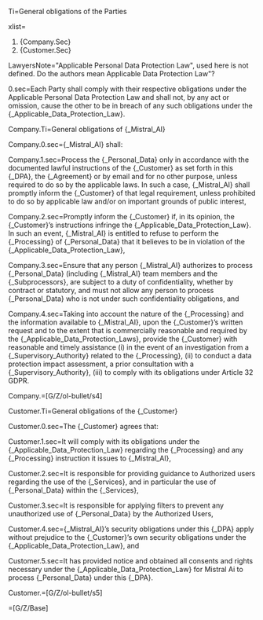 Ti=General obligations of the Parties

xlist=<ol><li>{Company.Sec}</li><li>{Customer.Sec}</li></ol>

LawyersNote="Applicable Personal Data Protection Law", used here is not defined. Do the authors mean Applicable Data Protection Law"?

0.sec=Each Party shall comply with their respective obligations under the Applicable Personal Data Protection Law and shall not, by any act or omission, cause the other to be in breach of any such obligations under the {_Applicable_Data_Protection_Law}.

Company.Ti=General obligations of {_Mistral_AI}

Company.0.sec={_Mistral_AI} shall:

Company.1.sec=Process the {_Personal_Data} only in accordance with the documented lawful instructions of the {_Customer} as set forth in this {_DPA}, the {_Agreement} or by email and for no other purpose, unless required to do so by the applicable laws. In such a case, {_Mistral_AI} shall promptly inform the {_Customer} of that legal requirement, unless prohibited to do so by applicable law and/or on important grounds of public interest,

Company.2.sec=Promptly inform the {_Customer} if, in its opinion, the {_Customer}’s instructions infringe the {_Applicable_Data_Protection_Law}. In such an event, {_Mistral_AI} is entitled to refuse to perform the {_Processing} of {_Personal_Data} that it believes to be in violation of the {_Applicable_Data_Protection_Law},

Company.3.sec=Ensure that any person {_Mistral_AI} authorizes to process {_Personal_Data} (including {_Mistral_AI} team members and the {_Subprocessors}, are subject to a duty of confidentiality, whether by contract or statutory, and must not allow any person to process {_Personal_Data} who is not under such confidentiality obligations, and

Company.4.sec=Taking into account the nature of the {_Processing} and the information available to {_Mistral_AI}, upon the {_Customer}’s written request and to the extent that is commercially reasonable and required by the {_Applicable_Data_Protection_Laws}, provide the {_Customer} with reasonable and timely assistance (i) in the event of an investigation from a {_Supervisory_Authority} related to the {_Processing}, (ii) to conduct a data protection impact assessment, a prior consultation with a {_Supervisory_Authority}, (iii) to comply with its obligations under Article 32 GDPR.

Company.=[G/Z/ol-bullet/s4]

Customer.Ti=General obligations of the {_Customer}

Customer.0.sec=The {_Customer} agrees that:

Customer.1.sec=It will comply with its obligations under the {_Applicable_Data_Protection_Law} regarding the {_Processing} and any {_Processing} instruction it issues to {_Mistral_AI},

Customer.2.sec=It is responsible for providing guidance to Authorized users regarding the use of the {_Services}, and in particular the use of {_Personal_Data} within the {_Services},

Customer.3.sec=It is responsible for applying filters to prevent any unauthorized use of {_Personal_Data} by the Authorized Users,

Customer.4.sec={_Mistral_AI}’s security obligations under this {_DPA} apply without prejudice to the {_Customer}’s own security obligations under the {_Applicable_Data_Protection_Law}, and

Customer.5.sec=It has provided notice and obtained all consents and rights necessary under the {_Applicable_Data_Protection_Law} for Mistral Ai to process {_Personal_Data} under this {_DPA}.

Customer.=[G/Z/ol-bullet/s5]

=[G/Z/Base]

